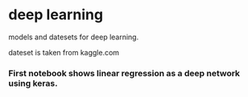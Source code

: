 # deep learning

models and datesets for deep learning.

dateset is taken from kaggle.com

### First notebook shows linear regression as a deep network using keras.
